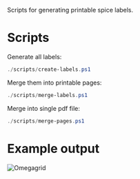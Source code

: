 Scripts for generating printable spice labels.

# Scripts

Generate all labels:

```powershell
./scripts/create-labels.ps1
```

Merge them into printable pages:
```powershell
./scripts/merge-labels.ps1
```

Merge into single pdf file:
```powershell
./scripts/merge-pages.ps1
```

# Example output
![Omegagrid](./build/page-2.png)
